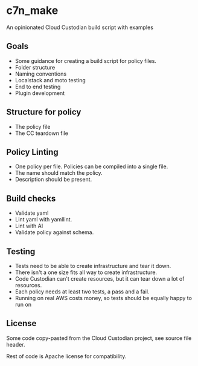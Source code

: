 # c7n_make
An opinionated Cloud Custodian build script with examples


## Goals

- Some guidance for creating a build script for policy files.
- Folder structure
- Naming conventions
- Localstack and moto testing
- End to end testing
- Plugin development

## Structure for policy

- The policy file
- The CC teardown file

## Policy Linting

- One policy per file. Policies can be compiled into a single file.
- The name should match the policy.
- Description should be present.

## Build checks

- Validate yaml
- Lint yaml with yamllint. 
- Lint with AI
- Validate policy against schema.

## Testing

- Tests need to be able to create infrastructure and tear it down.
- There isn't a one size fits all way to create infrastructure.
- Code Custodian can't create resources, but it can tear down a lot of resources.
- Each policy needs at least two tests, a pass and a fail. 
- Running on real AWS costs money, so tests should be equally happy to run on 

## License

Some code copy-pasted from the Cloud Custodian project, see source file header.

Rest of code is Apache license for compatibility.